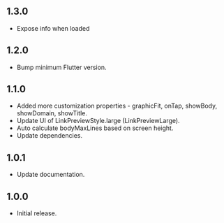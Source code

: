 ## 1.3.0

- Expose info when loaded

## 1.2.0

- Bump minimum Flutter version.

## 1.1.0

- Added more customization properties - graphicFit, onTap, showBody, showDomain, showTitle.
- Update UI of LinkPreviewStyle.large (LinkPreviewLarge).
- Auto calculate bodyMaxLines based on screen height.
- Update dependencies.

## 1.0.1

- Update documentation.

## 1.0.0

- Initial release.
